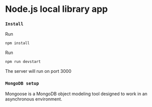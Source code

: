 # Node.js local library app

### `Install`
 
Run 
```sh 
npm install
```

Run 
```sh
npm run devstart
```

The server will run on port 3000


### `MongoDB setup `
Mongoose is a MongoDB object modeling tool designed to work in an asynchronous environment.